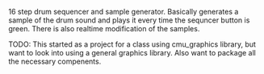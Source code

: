 16 step drum sequencer and sample generator.
Basically generates a sample of the drum sound and plays it every time the 
sequncer button is green. There is also realtime modification of the samples.

TODO:
This started as a project for a class using cmu_graphics library, but want to look into using a general graphics library. Also want to package all the necessary compenents. 
